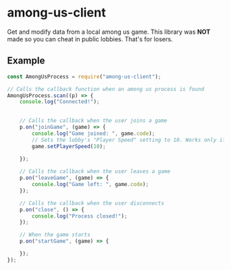 # among-us-client

Get and modify data from a local among us game. This library was **NOT** made so you can cheat in public lobbies. That's for losers. 

## Example

```js
const AmongUsProcess = require("among-us-client");

// Calls the callback function when an among us process is found
AmongUsProcess.scan((p) => {
    console.log("Connected!");
    

    // Calls the callback when the user joins a game
    p.on("joinGame", (game) => {
        console.log("Game joined: ", game.code);
        // Sets the lobby's "Player Speed" setting to 10. Works only if the player is the lobby host.
        game.setPlayerSpeed(10);
        
    });

    // Calls the callback when the user leaves a game
    p.on("leaveGame", (game) => {
        console.log("Game left: ", game.code);
    });

    // Calls the callback when the user disconnects
    p.on("close", () => {
        console.log("Process closed!");
    });

    // When the game starts
    p.on("startGame", (game) => {

    });
});


```
